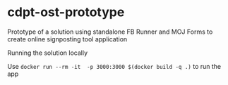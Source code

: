# cdpt-ost-prototype
Prototype of a solution using standalone FB Runner and MOJ Forms to create online signposting tool application 

Running the solution locally

Use `docker run --rm -it  -p 3000:3000 $(docker build -q .)` to run the app
